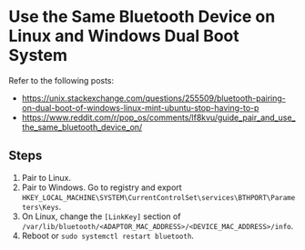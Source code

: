 # Use the Same Bluetooth Device on Linux and Windows Dual Boot System

Refer to the following posts:

- https://unix.stackexchange.com/questions/255509/bluetooth-pairing-on-dual-boot-of-windows-linux-mint-ubuntu-stop-having-to-p
- https://www.reddit.com/r/pop_os/comments/lf8kvu/guide_pair_and_use_the_same_bluetooth_device_on/

## Steps

1. Pair to Linux.
2. Pair to Windows. Go to registry and export `HKEY_LOCAL_MACHINE\SYSTEM\CurrentControlSet\services\BTHPORT\Parameters\Keys`.
3. On Linux, change the `[LinkKey]` section of `/var/lib/bluetooth/<ADAPTOR_MAC_ADDRESS>/<DEVICE_MAC_ADDRESS>/info`.
4. Reboot or `sudo systemctl restart bluetooth`.
